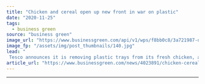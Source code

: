 ```yaml
---
title: "Chicken and cereal open up new front in war on plastic"
date: "2020-11-25"
tags: 
  - business green
source: "business green"
image_url: "https://www.businessgreen.com/api/v1/wps/f8bb0c8/3a721987-dece-47aa-8bef-c07c894a5227/2/New-chicken-packaging-185x114.jpg"
image_fp: "/assets/img/post_thumbnails/140.jpg"
lead: "
 Tesco announces it is removing plastic trays from its fresh chicken, as Aldi unveils fully recyclable cereal packaging ..."
article_url: "https://www.businessgreen.com/news/4023891/chicken-cereal-open-war-plastic"
---
```


---
